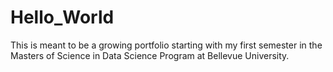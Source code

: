 # Hello_World
This is meant to be a growing portfolio starting with my first semester in the Masters of Science in Data Science Program at  Bellevue University.
